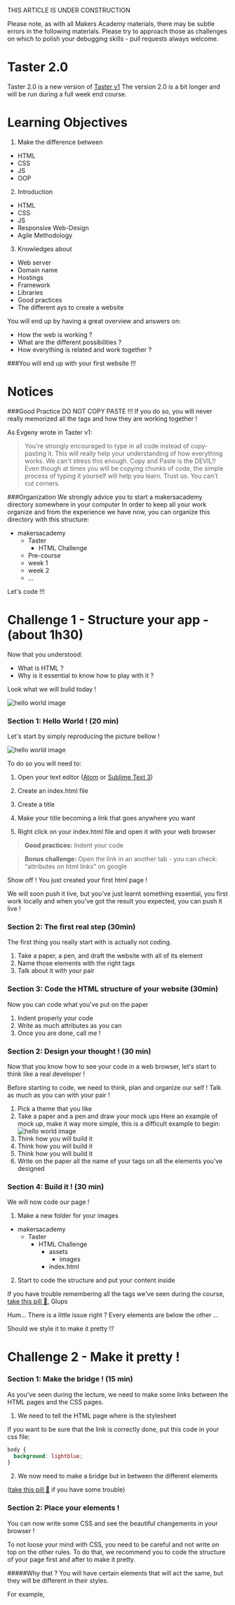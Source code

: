 THIS ARTICLE IS UNDER CONSTRUCTION

Please note, as with all Makers Academy materials, there may be subtle errors in the following materials. Please try to approach those as challenges on which to polish your debugging skills - pull requests always welcome.

Taster 2.0
================
Taster 2.0 is a new version of [Taster v1](https://github.com/makersacademy/Taster/blob/master/post.md "Taster v1")
The version 2.0 is a bit longer and will be run during a full week end course.


Learning Objectives
================

1. Make the difference between
  - HTML
  - CSS
  - JS
  - OOP

2. Introduction
  - HTML
  - CSS
  - JS
  - Responsive Web-Design
  - Agile Methodology

3. Knowledges about
  - Web server
  - Domain name
  - Hostings
  - Framework
  - Libraries
  - Good practices
  - The different ays to create a website

You will end up by having a great overview and answers on:
  - How the web is working ?
  - What are the different possibilities ?
  - How everything is related and work together ?

###You will end up with your first website !!!

Notices
================

###Good Practice
DO NOT COPY PASTE !!!
If you do so, you will never really memorized all the tags and how they are working together !

As Evgeny wrote in Taster v1:
>You're strongly encouraged to type in all code instead of copy-pasting it. This will really help your understanding of how everything works.
We can't stress this enough. Copy and Paste is the DEVIL!! Even though at times you will be copying chunks of code, the simple process of typing it yourself will help you learn. Trust us. You can't cut corners.

###Organization
We strongly advice you to start a makersacademy directory somewhere in your computer
In order to keep all your work organize and from the experience we have now, you can organize this directory with this structure:
- makersacademy
  - Taster
    - HTML Challenge
  - Pre-course
  - week 1
  - week 2
  - ...

Let's code !!!

Challenge 1 - Structure your app - (about 1h30)
================

Now that you understood:
  - What is HTML ?
  - Why is it essential to know how to play with it ?

Look what we will build today !

![hello world image](https://raw.githubusercontent.com/makersacademy/taster2.0/master/assets/images/HTML%20Challenge/Hello%20world.png)

### Section 1: Hello World ! (20 min)
Let's start by simply reproducing the picture bellow !

![hello world image](https://raw.githubusercontent.com/makersacademy/taster2.0/master/assets/images/HTML%20Challenge/Hello%20world.png)

To do so you will need to:

1. Open your text editor ([Atom](https://atom.io/ "Atom.io") or [Sublime Text  3](https://www.sublimetext.com/3 "Sublime text 3"))

2. Create an index.html file

3. Create a title

4. Make your title becoming a link that goes anywhere you want

5. Right click on your index.html file and open it with your web browser

> **Good practices:**
Indent your code

> **Bonus challenge:**
Open the link in an another tab - you can check: "attributes on html links" on google

Show off ! You just created your first html page !

We will soon push it live, but you've just learnt something essential, you first work locally and when you've got the result you expected, you can push it live !

### Section 2: The first real step (30min)

The first thing you really start with is actually not coding.

1. Take a paper, a pen, and draft the website with all of its element
2. Name those elements with the right tags
3. Talk about it with your pair

### Section 3: Code the HTML structure of your website (30min)

Now you can code what you've put on the paper

1. Indent properly your code
2. Write as much attributes as you can
3. Once you are done, call me !

### Section 2: Design your thought ! (30 min)
Now that you know how to see your code in a web browser, let's start to think like a real developer !

Before starting to code, we need to think, plan and organize our self ! Talk as much as you can with your pair !

1. Pick a theme that you like
2. Take a paper and a pen and draw your mock ups
Here an example of mock up, make it way more simple, this is a difficult example to begin:
![hello world image](https://raw.githubusercontent.com/makersacademy/taster2.0/master/assets/images/HTML%20Challenge/mockup%20example.gif)
3. Think how you will build it
4. Think how you will build it
5. Think how you will build it
6. Write on the paper all the name of your tags on all the elements you've designed

### Section 4: Build it ! (30 min)

We will now code our page !

1. Make a new folder for your images
  - makersacademy
    - Taster
      - HTML Challenge
        - assets
          - images
        - index.html
2. Start to code the structure and put your content inside

If you have trouble remembering all the tags we've seen during the course, [take this pill :pill:](https://github.com/makersacademy/taster2.0/blob/master/assets/pills/html.md "Taster v1"), Glups

Hum... There is a little issue right ? Every elements are below the other ...

Should we style it to make it pretty !?


Challenge 2 - Make it pretty !
================

### Section 1: Make the bridge ! (15 min)

As you've seen during the lecture, we need to make some links between the HTML pages and the CSS pages.

1. We need to tell the HTML page where is the stylesheet

If you want to be sure that the link is correctly done, put this code in your css file:

```css
body {
  background: lightblue;
}
```

2. We now need to make a bridge but in between the different elements


([take this pill :pill:](https://github.com/makersacademy/course/blob/master/pills/css.md "Taster v1") if you have some trouble)

### Section 2: Place your elements !

You can now write some CSS and see the beautiful changements in your browser !

To not loose your mind with CSS, you need to be careful and not write on top on the other rules.
To do that, we recommend you to code the structure of your page first and after to make it pretty.

#####Why that ?
You will have certain elements that will act the same, but they will be different in their styles.

For example,
